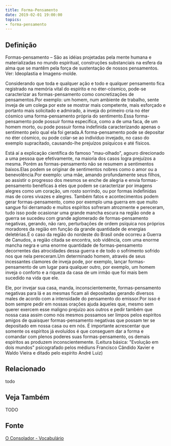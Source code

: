 ```yaml
---
title: Forma-Pensamento
date: 2019-02-01 19:00:00
topics:
- forma-pensamento
---
```


## Definição
Formas-pensamento – São as idéias projetadas pela mente humana e materializadas
no mundo espiritual, construções substanciais na esfera da alma que se mantêm
pela força de sustentação de nossos pensamentos. Ver: Ideoplastia e
Imagens-molde.

Considerando que toda e qualquer ação e todo e qualquer pensamento fica
registrado na memória vital do espírito e no éter-cósmico, pode-se caracterizar
as formas-pensamento como concretizações de pensamentos.Por exemplo: um homem,
num ambiente de trabalho, sente inveja de um colega por este se mostrar mais
competente, mais esforçado e portanto mais solicitado e admirado, a inveja do
primeiro cria no éter cósmico uma forma-pensamento própria do sentimento.Essa
forma-pensamento pode possuir forma específica, como a de uma faca, de um homem
morto, ou pode possuir forma indefinida caracterizando apenas o sentimento pelo
qual ela foi gerada.A forma-pensamento pode se depositar no éter cósmico, ou
pode colar-se ao indivíduo invejado, no caso do exemplo supracitado,
causando-lhe prejuízos psíquicos e até físicos.

Está aí a explicação científica do famoso "mau-olhado", agouro direcionado a
uma pessoa que efetivamente, na maioria dos casos logra prejuízos a mesma.
Porém as formas-pensamento não se resumem a sentimentos baixos.Elas podem se
originar de sentimentos nobres como o amor ou a benevolência.Por exemplo: uma
mãe, amando profundamente seus filhos, ao assistir o progresso dos mesmos se
enche de alegria e envia formas-pensamento benéficas à eles que podem se
caracterizar por imagens alegres como um coração, um rosto sorrindo, ou por
formas indefinidas mas de cores vivazes e alegres.  Também fatos e
acontecimentos podem gerar formas-pensamento, como por exemplo uma guerra em
que muito sangue foi derramado e muitos espíritos sofreram atrozmente e
pereceram, tudo isso pode ocasionar uma grande mancha escura na região onde a
guerra se sucedeu com grande aglomerado de formas-pensamento negativas,
gerando, não raro, perturbações de ordem psíquica nos próprios moradores da
região em função da grande quantidade de energias deletérias.É o caso da região
do nordeste do Brasil onde ocorreu a Guerra de Canudos, a região citada se
encontra, sob vidência, com uma enorme mancha negra e uma enorme quantidade de
formas-pensamento decorrentes das atrocidades dessa guerra e de todo o
sofrimento sofrido nos que nela pereceram.Um determinado homem, através de seus
incessantes clamores de inveja pode, por exemplo, lançar formas-pensamento de
um lugar para qualquer outro, por exemplo, um homem inveja o conforto e a
riqueza da casa de um irmão que foi mais bem sucedido na vida que ele.

Ele, por invejar sua casa, manda, inconscientemente, formas-pensamento
negativas para lá e as mesmas ficam ali depositadas gerando diversos males de
acordo com a intensidade do pensamento do emissor.Por isso é bom sempre pedir
em nossas orações ajuda àqueles que, mesmo sem querer exercem esse maligno
prejuízo aos outros e pedir também que nossa casa assim como nós mesmos
possamos ser limpos pelos espíritos amigos de quaisquer formas-pensamento
negativas que possam ter se depositado em nossa casa ou em nós. É importante
acrescentar que somente os espíritos já evoluídos é que conseguem dar a forma e
comandar com plenos poderes suas formas-pensamento, os demais espíritos as
produzem inconscientemente.  (Leitura básica: "Evolução em dois mundos"
psicografado pelos médiuns Francisco Cândido Xavier e Waldo Vieira e ditado
pelo espírito André Luiz)

## Relacionado
todo

## Veja Também
TODO

## Fonte
[O Consolador - Vocabulário](http://www.oconsolador.com.br/linkfixo/vocabulario/principal.html)


